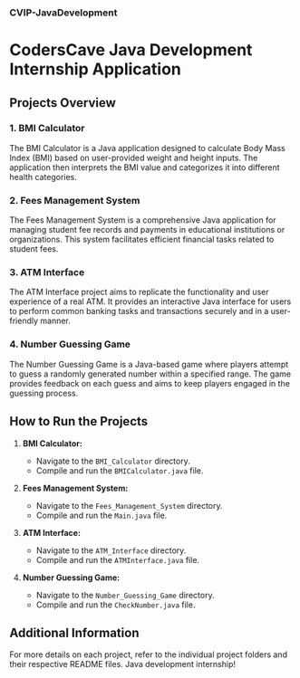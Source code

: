 ### CVIP-JavaDevelopment
# CodersCave Java Development Internship Application

## Projects Overview

### 1. BMI Calculator

The BMI Calculator is a Java application designed to calculate Body Mass Index (BMI) based on user-provided weight and height inputs. The application then interprets the BMI value and categorizes it into different health categories.

### 2. Fees Management System

The Fees Management System is a comprehensive Java application for managing student fee records and payments in educational institutions or organizations. This system facilitates efficient financial tasks related to student fees.

### 3. ATM Interface

The ATM Interface project aims to replicate the functionality and user experience of a real ATM. It provides an interactive Java interface for users to perform common banking tasks and transactions securely and in a user-friendly manner.

### 4. Number Guessing Game

The Number Guessing Game is a Java-based game where players attempt to guess a randomly generated number within a specified range. The game provides feedback on each guess and aims to keep players engaged in the guessing process.

## How to Run the Projects

1. **BMI Calculator:**
   - Navigate to the `BMI_Calculator` directory.
   - Compile and run the `BMICalculator.java` file.

2. **Fees Management System:**
   - Navigate to the `Fees_Management_System` directory.
   - Compile and run the `Main.java` file.

3. **ATM Interface:**
   - Navigate to the `ATM_Interface` directory.
   - Compile and run the `ATMInterface.java` file.

4. **Number Guessing Game:**
   - Navigate to the `Number_Guessing_Game` directory.
   - Compile and run the `CheckNumber.java` file.

## Additional Information

For more details on each project, refer to the individual project folders and their respective README files.
Java development internship!

